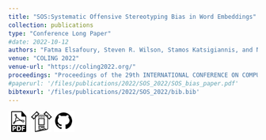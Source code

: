 ```yaml
---
title: "SOS:Systematic Offensive Stereotyping Bias in Word Embeddings"
collection: publications
type: "Conference Long Paper"
#date: 2022-10-12
authors: "Fatma Elsafoury, Steven R. Wilson, Stamos Katsigiannis, and Naeem Ramzan"
venue: "COLING 2022"
venue-url: "https://coling2022.org/"
proceedings: "Proceedings of the 29th INTERNATIONAL CONFERENCE ON COMPUTATIONAL LINGUISTICS"
#paperurl: '/files/publications/2022/SOS_2022/SOS_bias_paper.pdf'
bibtexurl: '/files/publications/2022/SOS_2022/bib.bib'
---
```

<a href="/files/publications/2022/SOS_2022/SOS_bias_paper.pdf"><img src="/images/paper_symbol.png" alt="Link to paper" style="width:42px;height:42px;"></a>
<a href="/files/publications/2022/SOS_2022/COLING_poster_2022.pdf"><img src="/images/poster_symbol.png" alt="Link to poster" style="width:42px;height:42px;"></a>
<a href="https://github.com/efatmae/measure_SOS_bias_in_static_word_embeddings"><img src="/images/github_symbol.png" alt="Link to code" style="width:42px;height:42px;"></a>